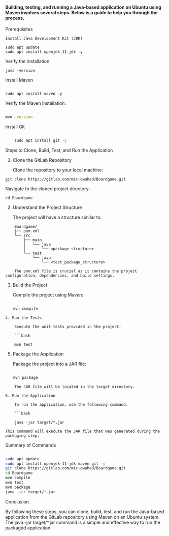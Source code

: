 #### Building, testing, and running a Java-based application on Ubuntu using Maven involves several steps. Below is a guide to help you through the process.

Prerequisites

    Install Java Development Kit (JDK)

```
sudo apt update
sudo apt install openjdk-11-jdk -y
```
Verify the installation:
```
java -version
```
Install Maven
```

sudo apt install maven -y
```
Verify the Maven installation:

```bash

mvn -version
```
Install Git

```bash

    sudo apt install git -y
```
Steps to Clone, Build, Test, and Run the Application
1. Clone the GitLab Repository

    Clone the repository to your local machine:

```
git clone https://gitlab.com/mir-owahed/Boardgame.git
```
Navigate to the cloned project directory:

```
cd Boardgame
```
2. Understand the Project Structure

    The project will have a structure similar to:

    
```
    Boardgame/
    ├── pom.xml
    └── src
        ├── main
        │   └── java
        │       └── <package_structure>
        └── test
            └── java
                └── <test_package_structure>

    The pom.xml file is crucial as it contains the project configuration, dependencies, and build settings.
```
3. Build the Project

    Compile the project using Maven:

    ```bash

    mvn compile
```
4. Run the Tests

    Execute the unit tests provided in the project:

    ```bash

    mvn test
```
5. Package the Application

    Package the project into a JAR file:

    ```bash

    mvn package
```
    The JAR file will be located in the target directory.

6. Run the Application

    To run the application, use the following command:

    ```bash

    java -jar target/*.jar
```
    This command will execute the JAR file that was generated during the packaging step.

Summary of Commands

```bash

sudo apt update
sudo apt install openjdk-11-jdk maven git -y
git clone https://gitlab.com/mir-owahed/Boardgame.git
cd Boardgame
mvn compile
mvn test
mvn package
java -jar target/*.jar
```
Conclusion

By following these steps, you can clone, build, test, and run the Java-based application from the GitLab repository using Maven on an Ubuntu system. The java -jar target/*.jar command is a simple and effective way to run the packaged application.
